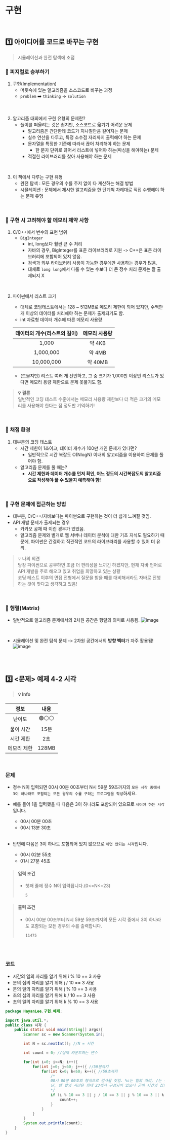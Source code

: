# 구현

<br>

## 1️⃣ 아이디어를 코드로 바꾸는 구현
> 시뮬레이션과 완전 탐색에 초점

### 💭 피지컬로 승부하기

1. 구현(Implementation)
   - 머릿속에 있는 알고리즘을 소스코드로 바꾸는 과정
   - ```problem``` ➡️ ```thinking``` -> ```solution```

<br>

2. 알고리즘 대회에서 구현 유형의 문제란?
   - 풀이를 떠올리는 것은 쉽지만, 소스코드로 옮기기 어려운 문제
     - 알고리즘은 간단한데 코드가 지나칠만큼 길어지는 문제
     - 실수 연산을 다루고, 특정 소수점 자리까지 출력해야 하는 문제
     - 문자열을 특정한 기준에 따라서 끊어 처리해야 하는 문제
       - 한 문자 단위로 끊어서 리스트에 넣어야 하는(파싱을 해야하는) 문제
     - 적절한 라이브러리를 찾아 사용해야 하는 문제

<br>

3. 이 책에서 다루는 구현 유형
   - 완전 탐색 : 모든 경우의 수를 주저 없이 다 계산하는 해결 방법
   - 시뮬레이션 : 문제에서 제시한 알고리즘을 한 단계씩 차례대로 직접 수행해야 하는 문제 유형
   
<br>

### 💭 구현 시 고려해야 할 메모리 제약 사항

1. C/C++에서 변수의 표현 범위
    - ```BigInteger```
      - int, long보다 훨씬 큰 수 처리
      - 자바의 경우, BigInteger를 표준 라이브러리로 지원 -> C++은 표준 라이브러리에 포함되어 있지 않음.
      - 검색과 외부 라이브러리 사용이 가능한 경우에만 사용하는 경우가 많음.
      - 대체로 ```long long```에서 다룰 수 있는 수보다 더 큰 정수 처리 문제는 잘 출제되지 X

<br>

2. 파이썬에서 리스트 크기
    - 대체로 코딩테스트에서는 128 ~ 512MB로 메모리 제한이 되어 있지만, 수백만 개 이상의 데이터를 처리해야 하는 문제가 출제되기도 함.
    - int 자료형 데이터 개수에 따른 메모리 사용량
   
    | 데이터의 개수(리스트의 길이) | 메모리 사용량 |
    |:-----------------------:|:-----------:|
    | 1,000 | 약 4KB |
    | 1,000,000 | 약 4MB |
    | 10,000,000 | 약 40MB |

    - (드물지만) 리스트 여러 개 선언하고, 그 중 크기가 1,000만 이상인 리스트가 있다면 메모리 용량 제한으로 문제 못풀기도 함.
> **💡 결론**
<br>일반적인 코딩 테스트 수준에서는 메모리 사용량 제한보다 더 적은 크기의 메모리를 사용해야 한다는 점 정도만 기억하기!

<br>

### 💭 채점 환경
1. 대부분의 코딩 테스트
   - 시간 제한이 1초이고, 데이터 개수가 100만 개인 문제가 있다면?
     - 일반적으로 시간 복잡도 O(NlogN) 이내의 알고리즘을 이용하여 문제를 풀어야 함.
   - 알고리즘 문제를 풀 때는?
     - **시간 제한과 데이터 개수를 먼저 확인, 어느 정도의 시간복잡도의 알고리즘으로 작성해야 풀 수 있을지 예측해야 함!**

<br>

### 💭 구현 문제에 접근하는 방법
- 대부분, C/C++/자바보다는 파이썬으로 구현하는 것이 더 쉽게 느껴질 것임.
- API 개발 문제가 출제되는 경우
  - 카카오 공채 때 이런 경우가 있었음.
  - 알고리즘 문제와 별개로 웹 서버나 데이터 분석에 대한 기초 지식도 필요하기 때문에, 파이썬은 간결하고 직관적인 코드의 라이브러리를 사용할 수 있어 더 유리.

> 💡 나의 의견
<br> 당장 파이썬으로 공부하면 조금 더 편리성을 느끼긴 하겠지만, 현재 자바 언어로 API 개발을 주로 해오고 있고 취업을 희망하고 있는 상황
<br> 코딩 테스트 이후의 면접 전형에서 질문을 받을 때를 대비해서라도 자바로 진행하는 것이 맞다고 생각하고 있음!

<br>

### 💭 행렬(Matrix)
- 일반적으로 알고리즘 문제에서의 2차원 공간은 행렬의 의미로 사용됨.
  ![image](https://github.com/hayannn/2L24-Algo-Study/assets/102213509/8eb30f99-d446-4604-aa1d-dec32058a1d0)

<br>

- 시뮬레이션 및 완전 탐색 문제 -> 2차원 공간에서의 **방향 벡터**가 자주 활용됨!
  ![image](https://github.com/hayannn/2L24-Algo-Study/assets/102213509/3db03450-8e0d-403c-aa38-d978a732ffad)

<br>
<br>



## 3️⃣ <문제> 예제 4-2 시각
> #### 💡 Info
|   정보    |  내용   |
|:-------:|:-----:|
|   난이도   | 🟢⚪⚪  |
|  풀이 시간  |  15분  | 
|  시간 제한  |  2초   |
| 메모리 제한  | 128MB |

<br>

### 문제
- 정수 N이 입력되면 00시 00분 00초부터 N시 59분 59초까지의 ```모든 시각 중에서 3이 하나라도 포함되는 모든 경우의 수를 구하는 프로그램을 작성```하세요.
- 예를 들어 1을 입력했을 때 다음은 3이 하나라도 포함되어 있으므로 ```세어야 하는 시각``` 입니다.
  - 00시 00분 00초
  - 00시 13분 30초
  
  <br>
  
- 반면에 다음은 3이 하나도 포함되어 있지 않으므로 ```세면 안되는 시각```입니다.
  - 00시 02분 55초
  - 01시 27분 45초

> #### 입력 조건
>  - 첫째 줄에 정수 N이 입력됩니다.(0<=N<=23)
>      ```
>      5
>      ```

> #### 출력 조건
>  - 00시 00분 00초부터 N시 59분 59초까지의 모든 시각 중에서 3이 하나라도 포함되는 모든 경우의 수를 출력합니다.
>       ```
>       11475
>       ```

<br>
<br>

### 코드

- 시간의 일의 자리를 알기 위해 i % 10 == 3 사용
- 분의 십의 자리를 알기 위해 j / 10 == 3 사용
- 분의 일의 자리를 알기 위해 j % 10 == 3 사용
- 초의 십의 자리를 알기 위해 k / 10 == 3 사용
- 초의 일의 자리를 알기 위해 k % 10 == 3 사용

```java
package HayanLee.구현.예제;

import java.util.*;
public class 시각 {
    public static void main(String[] args){
        Scanner sc = new Scanner(System.in);

        int N = sc.nextInt(); //N = 시간

        int count = 0; //실제 카운트하는 변수

        for(int i=0; i<=N; i++){
            for(int j=0; j<60; j++){ //59분까지
                for(int k=0; k<60; k++){ //59초까지
                    /*
                    00시 00분 00초의 형식으로 검사될 것임. %s는 일의 자리, /는 십의 자리로 OR 구성
                    단, 맨 앞의 시간은 최대 23까지 구성되어 있으니 굳이 시간의 십의 자리를 나눠 검사할 필요가 없음.
                    */
                    if (i % 10 == 3 || j / 10 == 3 || j % 10 == 3 || k / 10 == 3 || k % 10 == 3){
                        count++;
                    }
                }
            }
        }
        System.out.println(count);
    }
}
```